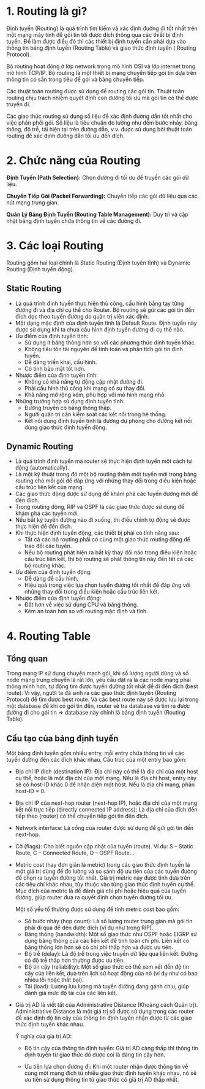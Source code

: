 # 1. Routing là gì?
Định tuyến (Routing) là quá trình tìm kiếm và xác định đường đi tốt nhất trên một mạng máy tính để gói tin tới được đích thông qua các thiết bị định tuyến. Để làm được điều đó thì các thiết bị định tuyến cần phải dựa vào thông tin bảng định tuyến (Routing Table) và giao thức định tuyến ( Routing Protocol).

Bộ routing hoạt động ở lớp network trong mô hình OSI và lớp internet trong mô hình TCP/IP. Bộ routing là một thiết bị mạng chuyển tiếp gói tin dựa trên thông tin có sẵn trong tiêu đề gói và bảng chuyển tiếp.

Các thuật toán routing được sử dụng để routing các gói tin. Thuật toán routing chịu trách nhiệm quyết định con đường tối ưu mà gói tin có thể được truyền đi.

Các giao thức routing sử dụng số liệu để xác định đường dẫn tốt nhất cho việc phân phối gói. Số liệu là tiêu chuẩn đo lường như đếm bước nhảy, băng thông, độ trễ, tải hiện tại trên đường dẫn, v.v. được sử dụng bởi thuật toán routing để xác định đường dẫn tối ưu đến đích.
# 2. Chức năng của Routing
**Định Tuyến (Path Selection):** Chọn đường đi tối ưu để truyền các gói dữ liệu.

**Chuyển Tiếp Gói (Packet Forwarding):** Chuyển tiếp các gói dữ liệu qua các nút mạng trung gian.

**Quản Lý Bảng Định Tuyến (Routing Table Management):** Duy trì và cập nhật bảng định tuyến chứa thông tin về các đường đi.
# 3. Các loại Routing
Routing gồm hai loại chính là Static Routing (Định tuyến tĩnh) và Dynamic Routing (Định tuyến động).
## Static Routing
- Là quá trình định tuyến thực hiện thủ công, cấu hình bằng tay từng đường đi và địa chỉ cụ thể cho Router. Bộ routing sẽ gửi các gói tin đến đích dọc theo tuyến đường do quản trị viên xác định. 
- Một dạng mặc định của định tuyến tĩnh là Default Route. Định tuyến này được sử dụng khi ta chưa cấu hình định tuyến đường đi cụ thể nào.
- Ưu điểm của định tuyến tĩnh:
  - Sử dụng ít băng thông hơn so với các phương thức định tuyến khác.
  - Không tiêu tốn tài nguyên để tính toán và phân tích gói tin định tuyến.
  - Dễ dàng triển khai, cấu hình.
  - Có tính bảo mật tốt hơn.
- Nhược điểm của định tuyến tĩnh:
  - Không có khả năng tự động cập nhật đường đi.
  - Phải cấu hình thủ công khi mạng có sự thay đổi.
  - Khả năng mở rộng kém, phù hợp với mô hình mạng nhỏ.
- Những trường hợp sử dụng định tuyến tĩnh:
  - Đường truyền có băng thông thấp.
  - Người quản trị cần kiểm soát các kết nối trong hệ thống.
  - Kết nối dùng định tuyến tĩnh là đường dự phòng cho đường kết nối dùng giao thức định tuyến động.
## Dynamic Routing
- Là quá trình định tuyến mà router sẽ thực hiện định tuyến một cách tự động (automatically).
- Là một kỹ thuật trong đó một bộ routing thêm một tuyến mới trong bảng routing cho mỗi gói để đáp ứng với những thay đổi trong điều kiện hoặc cấu trúc liên kết của mạng.
- Các giao thức động được sử dụng để khám phá các tuyến đường mới để đến đích.
- Trong routing động, RIP và OSPF là các giao thức được sử dụng để khám phá các tuyến mới.
- Nếu bất kỳ tuyến đường nào đi xuống, thì điều chỉnh tự động sẽ được thực hiện để đến đích.
- Khi thực hiện định tuyến động, các thiết bị phải có tính năng sau:
  - Tất cả các bộ routing phải có cùng một giao thức routing động để trao đổi các tuyến.
  - Nếu bộ routing phát hiện ra bất kỳ thay đổi nào trong điều kiện hoặc cấu trúc liên kết, thì bộ routing sẽ phát thông tin này đến tất cả các bộ routing khác.
- Ưu điểm của định tuyến động:
  - Dễ dàng để cấu hình.
  - Hiệu quả trong việc lựa chọn tuyến đường tốt nhất để đáp ứng với những thay đổi trong điều kiện hoặc cấu trúc liên kết.
- Nhược điểm của định tuyến động:
   - Đắt hơn về việc sử dụng CPU và băng thông.
   - Kém an toàn hơn so với routing mặc định và tĩnh.
# 4. Routing Table
## Tổng quan
Trong mạng IP sử dụng chuyển mạch gói, khi số lượng người dùng và số node mạng trung chuyển là rất lớn, yêu cầu đặt ra là các node mạng phải thông minh hơn, tự động tìm được tuyến đường tốt nhất để đi đến đích (best route). Vì vậy, người ta đã sinh ra các giao thức định tuyến (Routing Protocol) để tìm được best route. Và các best route này sẽ được lưu lại trong một database để khi có gói tin đến, router sẽ tra database và tìm ra được đường đi cho gói tin => database này chính là bảng định tuyến (Routing Table).
## Cấu tạo của bảng định tuyến
Một bảng định tuyến gồm nhiều entry, mỗi entry chứa thông tin về các tuyến đường đến các đích khác nhau. Cấu trúc của một entry bao gồm:

- Địa chỉ IP đích (destination IP): Địa chỉ này có thể là địa chỉ của một host cụ thể, hoặc là một địa chỉ của một mạng. Nếu là địa chỉ host, entry này sẽ có host-ID khác 0 để nhận diện một host. Nếu là địa chỉ mạng, phần host-ID = 0.

- Địa chỉ IP của next-hop router (next-hop IP), hoặc địa chỉ của một mạng kết nối trực tiếp (directly connected IP address): Là địa chỉ của đích đến tiếp theo (router) có thể chuyển tiếp gói tin đến đích.

- Network interface: Là cổng của router được sử dụng để gửi gói tin đến next-hop.

- Cờ (flags): Cho biết nguồn cập nhật của tuyến (route). Ví dụ: S – Static Route, C – Connected Route, O – OSPF Route…

- Metric cost (hay đơn giản là metric) trong các giao thức định tuyến là một giá trị dùng để đo lường và so sánh độ ưu tiên của các tuyến đường để chọn ra tuyến đường tốt nhất. Giá trị metric này được tính dựa trên các tiêu chí khác nhau, tùy thuộc vào từng giao thức định tuyến cụ thể. Mục đích của metric là để đánh giá chi phí hoặc hiệu quả của tuyến đường, giúp router đưa ra quyết định chọn tuyến đường tối ưu.

   Một số yếu tố thường được sử dụng để tính metric cost bao gồm:

    - Số bước nhảy (hop count): Là số lượng router trung gian mà gói tin phải đi qua để đến được đích (ví dụ như trong RIP).
    - Băng thông (bandwidth): Một số giao thức như OSPF hoặc EIGRP sử dụng băng thông của các liên kết để tính toán chi phí. Liên kết có băng thông lớn hơn sẽ có chi phí thấp hơn và được ưu tiên.
    - Độ trễ (delay): Là độ trễ trong việc truyền dữ liệu qua liên kết. Đường có độ trễ thấp hơn thường được ưu tiên.
    - Độ tin cậy (reliability): Một số giao thức có thể xem xét đến độ tin cậy của liên kết, dựa trên lịch sử hoạt động của nó (ví dụ như có bao nhiêu lỗi hoặc thất bại).
    - Tải (load): Lượng lưu lượng mà tuyến đường đang gánh chịu, giúp đánh giá mức độ tải của các liên kết.
-  Giá trị AD là viết tắt của Administrative Distance (Khoảng cách Quản trị). Administrative Distance là một giá trị số được sử dụng trong các router để xác định độ tin cậy của thông tin định tuyến nhận được từ các giao thức định tuyến khác nhau.

    Ý nghĩa của giá trị AD:

   - Độ tin cậy của thông tin định tuyến: Giá trị AD càng thấp thì thông tin định tuyến từ giao thức đó được coi là đáng tin cậy hơn.

   - Ưu tiên lựa chọn đường đi: Khi một router nhận được thông tin về cùng một mạng đích từ nhiều giao thức định tuyến khác nhau, nó sẽ ưu tiên sử dụng thông tin từ giao thức có giá trị AD thấp nhất.